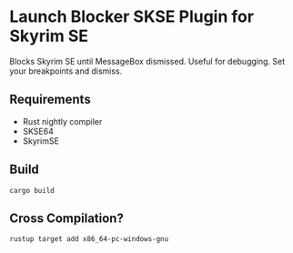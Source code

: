 # Launch Blocker SKSE Plugin for Skyrim SE
Blocks Skyrim SE until MessageBox dismissed. Useful for debugging. Set your breakpoints and dismiss.

## Requirements
- Rust nightly compiler
- SKSE64
- SkyrimSE

## Build
```
cargo build
```

## Cross Compilation?
```
rustup target add x86_64-pc-windows-gnu
```
